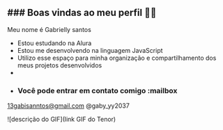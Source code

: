 ## ### Boas vindas ao meu perfil 💙👋

Meu nome é Gabrielly santos 

- Estou estudando na Alura
- Estou me desenvolvendo na linguagem JavaScript
- Utilizo esse espaço para minha organização e compartilhamento dos meus projetos desenvolvidos
- 
- ### Você pode entrar em contato comigo :mailbox
13gabisanntos@gmail.com
@gaby_yy2037

![descrição do GIF](link GIF do Tenor)
